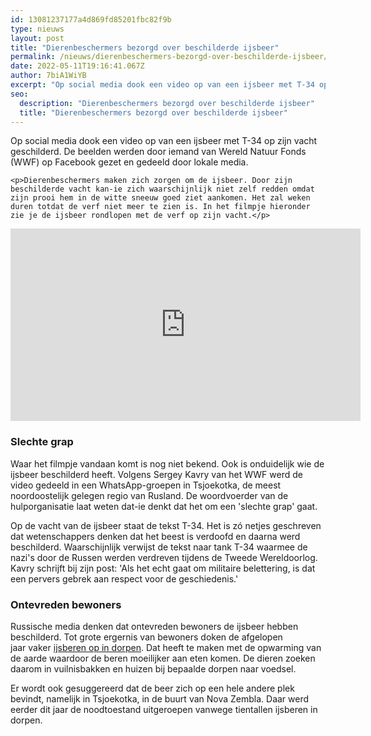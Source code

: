 ```yaml
---
id: 13081237177a4d869fd85201fbc82f9b
type: nieuws
layout: post
title: "Dierenbeschermers bezorgd over beschilderde ijsbeer"
permalink: /nieuws/dierenbeschermers-bezorgd-over-beschilderde-ijsbeer/
date: 2022-05-11T19:16:41.067Z
author: 7biA1WiYB
excerpt: "Op social media dook een video op van een ijsbeer met T-34 op zijn vacht geschilderd. De beelden werden door iemand van Wereld Natuur Fonds (WWF) op Facebook gezet en gedeeld door lokale media.  "
seo:
  description: "Dierenbeschermers bezorgd over beschilderde ijsbeer"
  title: "Dierenbeschermers bezorgd over beschilderde ijsbeer"
---
```

Op social media dook een video op van een ijsbeer met T-34 op zijn vacht geschilderd. De beelden werden door iemand van Wereld Natuur Fonds (WWF) op Facebook gezet en gedeeld door lokale media.  

    <p>Dierenbeschermers maken zich zorgen om de ijsbeer. Door zijn beschilderde vacht kan-ie zich waarschijnlijk niet zelf redden omdat zijn prooi hem in de witte sneeuw goed ziet aankomen. Het zal weken duren totdat de verf niet meer te zien is. In het filmpje hieronder zie je de ijsbeer rondlopen met de verf op zijn vacht.</p>
<p><iframe allowfullscreen="true" allowtransparency="true" frameborder="0" height="308" scrolling="no" src="https://www.facebook.com/plugins/video.php?href=https%3A%2F%2Fwww.facebook.com%2Fskavry%2Fvideos%2F2769434279773693%2F&amp;show_text=0&amp;width=560" width="560"></iframe></p>
<h3>Slechte grap</h3>
<p>Waar het filmpje vandaan komt is nog niet bekend. Ook is onduidelijk wie de ijsbeer beschilderd heeft. Volgens Sergey Kavry van het WWF werd de video gedeeld in een WhatsApp-groepen in Tsjoekotka, de meest noordoostelijk gelegen regio van Rusland. De woordvoerder van de hulporganisatie laat weten dat-ie denkt dat het om een 'slechte grap' gaat.</p>
<p>Op de vacht van de ijsbeer staat de tekst T-34. Het is zó netjes geschreven dat wetenschappers denken dat het beest is verdoofd en daarna werd beschilderd. Waarschijnlijk verwijst de tekst naar tank T-34 waarmee de nazi's door de Russen werden verdreven tijdens de Tweede Wereldoorlog. Kavry schrijft bij zijn post: 'Als het echt gaat om militaire belettering, is dat een pervers gebrek aan respect voor de geschiedenis.'</p>
<h3>Ontevreden bewoners</h3>
<p>Russische media denken dat ontevreden bewoners de ijsbeer hebben beschilderd. Tot grote ergernis van bewoners doken de afgelopen jaar vaker <a href="https://www.kidsweek.nl/nieuws-dieren/hongerige-ijsbeer-gespot-bewoonde-wereld" target="_blank">ijsberen op in dorpen</a>. Dat heeft te maken met de opwarming van de aarde waardoor de beren moeilijker aan eten komen. De dieren zoeken daarom in vuilnisbakken en huizen bij bepaalde dorpen naar voedsel.</p>
<p>Er wordt ook gesuggereerd dat de beer zich op een hele andere plek bevindt, namelijk in Tsjoekotka, in de buurt van Nova Zembla. Daar werd eerder dit jaar de noodtoestand uitgeroepen vanwege tientallen ijsberen in dorpen. </p>  
